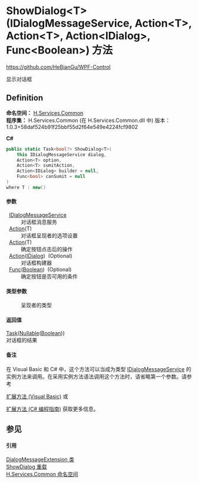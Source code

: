 # ShowDialog&lt;T&gt;(IDialogMessageService, Action&lt;T&gt;, Action&lt;T&gt;, Action&lt;IDialog&gt;, Func&lt;Boolean&gt;) 方法
https://github.com/HeBianGu/WPF-Control

显示对话框



## Definition
**命名空间：** <a href="b9cdd84f-6623-a51a-f53b-465103ced202">H.Services.Common</a>  
**程序集：** H.Services.Common (在 H.Services.Common.dll 中) 版本：1.0.3+58daf524b91f25bbf55d2f64e549e4224fcf9802

**C#**
``` C#
public static Task<bool?> ShowDialog<T>(
	this IDialogMessageService dialog,
	Action<T> option,
	Action<T> sumitAction,
	Action<IDialog> builder = null,
	Func<bool> canSumit = null
)
where T : new()

```



#### 参数
<dl><dt>  <a href="c02ebd57-786a-67bc-af92-fda45d0530e0">IDialogMessageService</a></dt><dd>对话框消息服务</dd><dt>  <a href="https://learn.microsoft.com/dotnet/api/system.action-1" target="_blank" rel="noopener noreferrer">Action</a>(T)</dt><dd>对话框呈现者的选项设置</dd><dt>  <a href="https://learn.microsoft.com/dotnet/api/system.action-1" target="_blank" rel="noopener noreferrer">Action</a>(T)</dt><dd>确定按钮点击后的操作</dd><dt>  <a href="https://learn.microsoft.com/dotnet/api/system.action-1" target="_blank" rel="noopener noreferrer">Action</a>(<a href="8db33b9b-5d2c-90a7-3b35-b938185d458f">IDialog</a>)  (Optional)</dt><dd>对话框构建器</dd><dt>  <a href="https://learn.microsoft.com/dotnet/api/system.func-1" target="_blank" rel="noopener noreferrer">Func</a>(<a href="https://learn.microsoft.com/dotnet/api/system.boolean" target="_blank" rel="noopener noreferrer">Boolean</a>)  (Optional)</dt><dd>确定按钮是否可用的条件</dd></dl>

#### 类型参数
<dl><dt /><dd>呈现者的类型</dd></dl>

#### 返回值
<a href="https://learn.microsoft.com/dotnet/api/system.threading.tasks.task-1" target="_blank" rel="noopener noreferrer">Task</a>(<a href="https://learn.microsoft.com/dotnet/api/system.nullable-1" target="_blank" rel="noopener noreferrer">Nullable</a>(<a href="https://learn.microsoft.com/dotnet/api/system.boolean" target="_blank" rel="noopener noreferrer">Boolean</a>))  
对话框的结果

#### 备注
在 Visual Basic 和 C# 中，这个方法可以当成为类型 <a href="c02ebd57-786a-67bc-af92-fda45d0530e0">IDialogMessageService</a> 的实例方法来调用。在采用实例方法语法调用这个方法时，请省略第一个参数。请参考 <a href="https://docs.microsoft.com/dotnet/visual-basic/programming-guide/language-features/procedures/extension-methods" target="_blank" rel="noopener noreferrer">

扩展方法 (Visual Basic)</a> 或 <a href="https://docs.microsoft.com/dotnet/csharp/programming-guide/classes-and-structs/extension-methods" target="_blank" rel="noopener noreferrer">

扩展方法 (C# 编程指南)</a> 获取更多信息。

## 参见


#### 引用
<a href="6d32bcde-182f-d900-69dd-66a819ae78dd">DialogMessageExtension 类</a>  
<a href="b43d4655-368c-6422-fe84-583ab7a8445c">ShowDialog 重载</a>  
<a href="b9cdd84f-6623-a51a-f53b-465103ced202">H.Services.Common 命名空间</a>  
